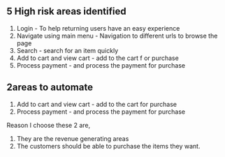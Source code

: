 ## 5 High risk areas identified
1. Login - To help returning users have an easy experience
2. Navigate using main menu - Navigation to different urls to browse the page
3. Search - search for an item quickly
4. Add to cart and view cart - add to the cart f or purchase
5. Process payment - and process the payment for purchase


## 2areas to automate
1. Add to cart and view cart - add to the cart for purchase
2. Process payment - and process the payment for purchase

Reason I choose these 2 are,
1. They are the revenue generating areas
2. The customers should be able to purchase the items they want.

